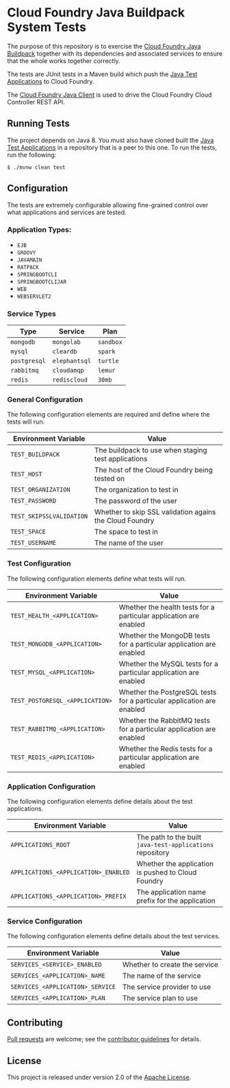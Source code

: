 # Cloud Foundry Java Buildpack System Tests

The purpose of this repository is to exercise the [Cloud Foundry Java Buildpack][b] together with its dependencies and associated services to ensure that the whole works together correctly.

The tests are JUnit tests in a Maven build which push the [Java Test Applications][a] to Cloud Foundry.

The [Cloud Foundry Java Client][c] is used to drive the Cloud Foundry Cloud Controller REST API.

## Running Tests
The project depends on Java 8.  You must also have cloned built the [Java Test Applications][a] in a repository that is a peer to this one.  To run the tests, run the following:

```shell
$ ./mvnw clean test
```

## Configuration
The tests are extremely configurable allowing fine-grained control over what applications and services are tested.

### Application Types:
* `EJB`
* `GROOVY`
* `JAVAMAIN`
* `RATPACK`
* `SPRINGBOOTCLI`
* `SPRINGBOOTCLIJAR`
* `WEB`
* `WEBSERVLET2`

### Service Types

| Type | Service | Plan
| ---- | ------- | ----
| `mongodb` | `mongolab` | `sandbox`
| `mysql` | `cleardb` | `spark`
| `postgresql` | `elephantsql` | `turtle`
| `rabbitmq` | `cloudamqp` | `lemur`
| `redis` | `rediscloud` | `30mb`

### General Configuration
The following configuration elements are required and define where the tests will run.

| Environment Variable | Value
| -------------------- | -----
| `TEST_BUILDPACK` | The buildpack to use when staging test applications
| `TEST_HOST` | The host of the Cloud Foundry being tested on
| `TEST_ORGANIZATION` | The organization to test in
| `TEST_PASSWORD` | The password of the user
| `TEST_SKIPSSLVALIDATION` | Whether to skip SSL validation agains the Cloud Foundry
| `TEST_SPACE` | The space to test in
| `TEST_USERNAME` | The name of the user

### Test Configuration
The following configuration elements define what tests will run.

| Environment Variable | Value
| -------------------- | -----
| `TEST_HEALTH_<APPLICATION>` | Whether the health tests for a particular application are enabled
| `TEST_MONGODB_<APPLICATION>` | Whether the MongoDB tests for a particular application are enabled
| `TEST_MYSQL_<APPLICATION>` | Whether the MySQL tests for a particular application are enabled
| `TEST_POSTGRESQL_<APPLICATION>` | Whether the PostgreSQL tests for a particular application are enabled
| `TEST_RABBITMQ_<APPLICATION>` | Whether the RabbitMQ tests for a particular application are enabled
| `TEST_REDIS_<APPLICATION>` | Whether the Redis tests for a particular application are enabled

### Application Configuration
The following configuration elements define details about the test applications.

| Environment Variable | Value
| -------------------- | -----
| `APPLICATIONS_ROOT` | The path to the built `java-test-applications` repository
| `APPLICATIONS_<APPLICATION>_ENABLED` | Whether the application is pushed to Cloud Foundry
| `APPLICATIONS_<APPLICATION>_PREFIX` | The application name prefix for the application


### Service Configuration
The following configuration elements define details about the test services.

| Environment Variable | Value
| -------------------- | -----
| `SERVICES_<SERVICE>_ENABLED` | Whether to create the service
| `SERVICES_<APPLICATION>_NAME` | The name of the service
| `SERVICES_<APPLICATION>_SERVICE` | The service provider to use
| `SERVICES_<APPLICATION>_PLAN` | The service plan to use

## Contributing
[Pull requests][p] are welcome; see the [contributor guidelines][g] for details.

## License
This project is released under version 2.0 of the [Apache License][l].


[a]: https://github.com/cloudfoundry/java-test-applications
[b]: https://github.com/cloudfoundry/java-buildpack
[c]: https://github.com/cloudfoundry/cf-java-client
[g]: CONTRIBUTING.md
[l]: http://www.apache.org/licenses/LICENSE-2.0
[p]: http://help.github.com/send-pull-requests
